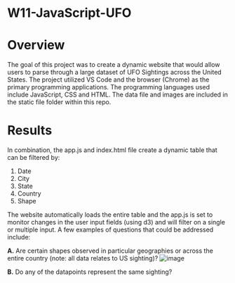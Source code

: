 # W11-JavaScript-UFO

# Overview
The goal of this project was to create a dynamic website that would allow users to parse through a large dataset of UFO Sightings across the United States. The project utilized VS Code and the browser (Chrome) as the primary programming applications. The programming languages used include JavaScript, CSS and HTML. The data file and images are included in the static file folder within this repo. 

# Results
In combination, the app.js and index.html file create a dynamic table that can be filtered by:
1. Date
2. City
3. State
4. Country
5. Shape

The website automatically loads the entire table and the app.js is set to monitor changes in the user input fields (using d3) and will filter on a single or multiple input. A few examples of questions that could be addressed include:

****A.**** Are certain shapes observed in particular geographies or across the entire country (note: all data relates to US sighting)? 
![image](https://user-images.githubusercontent.com/81983110/124404311-69d55e80-dd08-11eb-96d7-54c9685d7c8a.png)

****B.**** Do any of the datapoints represent the same sighting?


